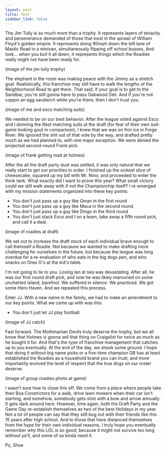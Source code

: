 ```yaml
---
layout: post
title: Test
sidebar_link: false
---
```


The Jim Tully is so much more than a trophy. It represents layers of tenacity and perseverance demanded of those that exist in the sprawl of William Floyd's golden empire. It represents doing 90mph down the left lane of Mastic Road in a minivan, simultaneously flipping off school busses. And look... when you boil it all down, it represents things which the Roadies really might not have been ready for.

(image of the jim tully trophy)

The elephant in the room was making peace with the Jimmy as a stretch goal. Realistically, this franchise may still have to walk the lengths of the Neighborhood Road to get there. That said, if your goal is to get to the Sandbar, you're still gonna have to pass Oakwood Deli. And if you're not coppin an egg sandwich while you're there, then I don't trust you.

(image of me and esco matching suits)

We needed to be on our best behavior. After the league voted against Esco and I donning the illest matching suits at the draft (for fear of their own suit-game looking gout in comparison), I knew that we was on thin ice in Forge River. We ignored the shit out of that vote by the way, and drafted pretty much as we had planned to, with one major exception. We were denied the projected second-round Frank pick.

(image of frank getting mad at holmes)

After the all the draft party dust was settled, it was only natural that we really start to get our priorities in order. I finished up the sickest slice of cheesecake, squared up my bill with Mr. Nino, and proceeded to enter the think tank. What exactly did I want to prove this year? What small victory could we still walk away with if not the Championchip itself? I re-emerged with my mission statements organized into these key points:

- You don't just pass up a guy like Gman in the first round
- You don't just pass up a guy like Maca in the second round
- You don't just pass up a guy like Dingo in the third round
- You don't just stack Esco and I on a team, take away a fifth round pick, and call it a deal.

(image of roadies at draft)

We set out to increase the draft stock of each individual brave enough to call themself a Roadie. Not because we wanted to make drafting more challenging for ourselves in the future, but because the league was long overdue for a re-evaluation of who eats in the big dogs pen, and who snacks on Oreo O's at the kid's table.

I'm not going to lie to you. Losing Ian at sea was devastating. After all, he was our first round draft pick, and now he was likely marooned on some uncharted island, barefoot. We suffered in silence. We practiced. We got some Hero Haven. And we repeated this process.

Enter JJ. With a new name in the family, we had to make an amendment to our key points. What we came up with was this:
- You don't just let JJ play football.

(image of JJ catch)

Fast forward. The Mothmanian Devils truly deserve the trophy, but we all know that Holmes is gonna sell that thing on Craigslist for twice as much as he bought it for. And that's the type of franchise management that catches up to you eventually. At the end of the day, we shook some ground. I hope that doing it without big name picks or a five-time champion QB has at least established the Roadies as a household brand you can trust, and more importantly evolved the level of respect that the true dogs on our roster deserve.

(image of group roadies photo at game)

I wasn't sure how to close this off. We come from a place where people take their Boa Constrictors for a walk, drive lawn mowers when their car isn't starting, and somehow, somebody gets shot with a bow and arrow annually. It gets dark around here. However, time again, both the Draft Party and the Game Day re-establish themselves as two of the best Holidays in my year. Not a lot of people can say that they still bug out with their friends like this 15 years after high school. And to those that have distanced themselves from the hype for their own individual reasons, I truly hope you eventually remember why this LOL is so good, because it might not survive too long without ya'll, and some of us kinda need it.

Pz,
Shoe
